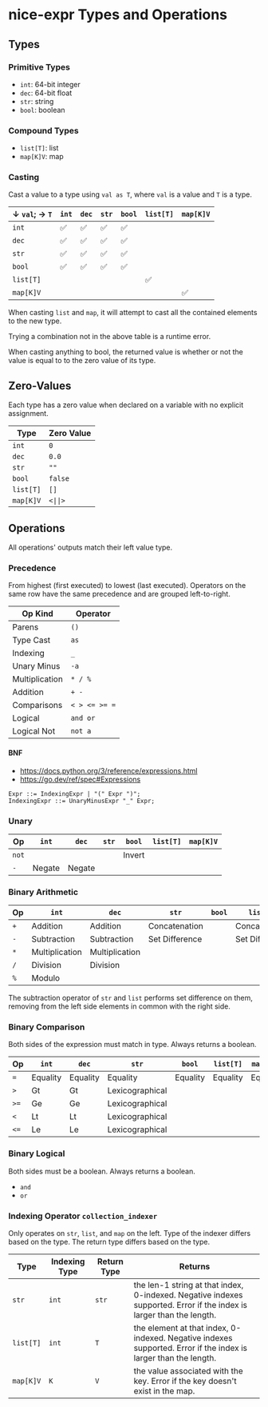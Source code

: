 # nice-expr Types and Operations

## Types

### Primitive Types

* `int`: 64-bit integer
* `dec`: 64-bit float
* `str`: string
* `bool`: boolean

### Compound Types

* `list[T]`: list
* `map[K]V`: map

### Casting

Cast a value to a type using `val as T`, where `val` is a value and `T` is a type.

| ↓ `val`; → `T` | `int` | `dec` | `str` | `bool` | `list[T]` | `map[K]V` |
| -------------- | ----- | ----- | ----- | ------ | --------- | --------- |
| `int`          | ✅     | ✅     | ✅     | ✅      |           |           |
| `dec`          | ✅     | ✅     | ✅     | ✅      |           |           |
| `str`          | ✅     | ✅     | ✅     | ✅      |           |           |
| `bool`         | ✅     | ✅     | ✅     | ✅      |           |           |
| `list[T]`      |       |       |       |        | ✅         |           |
| `map[K]V`      |       |       |       |        |           | ✅         |

When casting `list` and `map`, it will attempt to cast all the contained elements to the new type.

Trying a combination not in the above table is a runtime error.

When casting anything to bool, the returned value is whether or not the value is equal to to the zero value of its type.

## Zero-Values

Each type has a zero value when declared on a variable with no explicit assignment.

| Type      | Zero Value |
| --------- | ---------- |
| `int`     | `0`        |
| `dec`     | `0.0`      |
| `str`     | `""`       |
| `bool`    | `false`    |
| `list[T]` | `[]`       |
| `map[K]V` | `<\|\|>`   |

## Operations

All operations' outputs match their left value type.

### Precedence

From highest (first executed) to lowest (last executed).
Operators on the same row have the same precedence and are grouped left-to-right.

| Op Kind        | Operator      |
| -------------- | ------------- |
| Parens         | `()`          |
| Type Cast      | `as`          |
| Indexing       | `_`           |
| Unary Minus    | `-a`          |
| Multiplication | `* / %`       |
| Addition       | `+ -`         |
| Comparisons    | `< > <= >= =` |
| Logical        | `and or`      |
| Logical Not    | `not a`       |

#### BNF

* <https://docs.python.org/3/reference/expressions.html>
* <https://go.dev/ref/spec#Expressions>

```ebnf
Expr ::= IndexingExpr | "(" Expr ")";
IndexingExpr ::= UnaryMinusExpr "_" Expr;
```

### Unary

| Op    | `int`  | `dec`  | `str` | `bool` | `list[T]` | `map[K]V` |
| ----- | ------ | ------ | ----- | ------ | --------- | --------- |
| `not` |        |        |       | Invert |           |           |
| `-`   | Negate | Negate |       |        |           |           |

### Binary Arithmetic

| Op  | `int`          | `dec`          | `str`          | `bool` | `list[T]`      | `map[K]V` |
| --- | -------------- | -------------- | -------------- | ------ | -------------- | --------- |
| `+` | Addition       | Addition       | Concatenation  |        | Concatenation  |           |
| `-` | Subtraction    | Subtraction    | Set Difference |        | Set Difference |           |
| `*` | Multiplication | Multiplication |                |        |                |           |
| `/` | Division       | Division       |                |        |                |           |
| `%` | Modulo         |                |                |        |                |           |

The subtraction operator of `str` and `list` performs set difference on them,
removing from the left side elements in common with the right side.

### Binary Comparison

Both sides of the expression must match in type.
Always returns a boolean.

| Op   | `int`    | `dec`    | `str`           | `bool`   | `list[T]` | `map[K]V` |
| ---- | -------- | -------- | --------------- | -------- | --------- | --------- |
| `=`  | Equality | Equality | Equality        | Equality | Equality  | Equality  |
| `>`  | Gt       | Gt       | Lexicographical |          |           |           |
| `>=` | Ge       | Ge       | Lexicographical |          |           |           |
| `<`  | Lt       | Lt       | Lexicographical |          |           |           |
| `<=` | Le       | Le       | Lexicographical |          |           |           |

### Binary Logical

Both sides must be a boolean.
Always returns a boolean.

* `and`
* `or`

### Indexing Operator `collection_indexer`

Only operates on `str`, `list`, and `map` on the left.
Type of the indexer differs based on the type.
The return type differs based on the type.

| Type      | Indexing Type | Return Type | Returns                                                                                                              |
| --------- | ------------- | ----------- | -------------------------------------------------------------------------------------------------------------------- |
| `str`     | `int`         | `str`       | the len-1 string at that index, 0-indexed. Negative indexes supported. Error if the index is larger than the length. |
| `list[T]` | `int`         | `T`         | the element at that index, 0-indexed. Negative indexes supported. Error if the index is larger than the length.      |
| `map[K]V` | `K`           | `V`         | the value associated with the key. Error if the key doesn't exist in the map.                                        |
